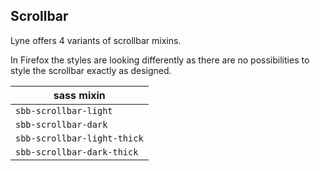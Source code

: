 ## Scrollbar

Lyne offers 4 variants of scrollbar mixins.

In Firefox the styles are looking differently as there are no possibilities to style the scrollbar exactly as designed.

| sass mixin                  |
| --------------------------- |
| `sbb-scrollbar-light`       |
| `sbb-scrollbar-dark`        |
| `sbb-scrollbar-light-thick` |
| `sbb-scrollbar-dark-thick`  |

